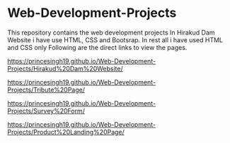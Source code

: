 # Web-Development-Projects
This repository contains the web development projects
In Hirakud Dam Website i have use HTML, CSS and Bootsrap.
In rest all i have used HTML and CSS only
Following are the direct links to view the pages.

https://princesingh19.github.io/Web-Development-Projects/Hirakud%20Dam%20Website/

https://princesingh19.github.io/Web-Development-Projects/Tribute%20Page/

https://princesingh19.github.io/Web-Development-Projects/Survey%20Form/

https://princesingh19.github.io/Web-Development-Projects/Product%20Landing%20Page/
